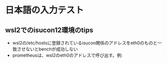 # 日本語の入力テスト
## wsl2でのisucon12環境のtips
- wsl2の/etc/hostsに登録されているisucon関係のアドレスをeth0のものと一致させないとbenchが成功しない
- prometheusは、wsl2のeth0のアドレスで呼び出す。例:
